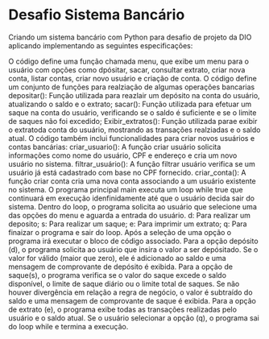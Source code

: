 # Desafio Sistema Bancário

Criando um sistema bancário com Python para desafio de projeto da DIO aplicando implementando as seguintes especificações:

O código define uma função chamada menu, que exibe um menu para o usuário com opções como dpósitar, sacar, consultar extrato, criar nova conta, listar contas, criar novo usuário e criação de conta.
O código define um conjunto de funções para realziação de algumas operações bancarias
depositar(): Função utilizada para reazlair um depósito na conta do usuário, atualizando o saldo e o extrato;
sacar(): Função utilizada para efetuar um saque na conta do usuário, verificando se o saldo é suficiente e se o limite de saques não foi excedido;
Exibir_extratos(): Função utilizada parae exibir o extratoda conta do usuário, mostrando as transações realziadas e o saldo atual.
O código também inclui funcionalidades para criar novos usuários e contas bancárias:
criar_usuario(): A função criar usuário solicita informações como nome do usuário, CPF e endereço e cria um novo usuário no sistema.
filtrar_usuário(): A função filtrar usuário verifica se um usuário já está cadastrado com base no CPF fornecido.
criar_conta(): A função criar conta cria uma nova conta associando a um usuário existente no sistema.
O programa principal main executa um loop while true que continuará em execução idenfinidamente até que o usuário decida sair do sistema.
Dentro do loop, o programa solicita ao usuário que selecione uma das opções do menu e aguarda a entrada do usuário.
d: Para realizar um deposito;
s: Para realizar um saque;
e: Para imprimir um extrato;
q: Para finaizar o programa e sair do loop. Após a seleção de uma opção o programa irá executar o bloco de código associado.
Para a opção depósito (d), o programa solicita ao usuário que insira o valor a ser depósitado. Se o valor for válido (maior que zero), ele é adicionado ao saldo e uma mensagem de comprovante de depósito é exibida.
Para a opção de saque(s), o programa verifica se o valor do saque excede o saldo disponível, o limite de saque diário ou o limite total de saques. Se não houver divergência em relação a regra de negócio, o valor é subtraído do saldo e uma mensagem de comprovante de saque é exibida.
Para a opção de extrato (e), o programa exibe todas as transações realizadas pelo usuário e o saldo atual.
Se o usuário selecionar a opção (q), o programa sai do loop while e termina a execução.